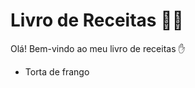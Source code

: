 # Livro de Receitas :woman_cook:

Olá! Bem-vindo ao meu livro de receitas :hand:

- Torta de frango

